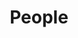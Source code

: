 ---
title: People
summary: team members
show_date: false
type: landing

# Page title
#title: My page
# Page type - we want a landing page (such as a homepage)
#type: landing

# Your landing page sections - add as many different content blocks as you like
sections:
  # A section to display blog posts
  - block: collection
    id: PhD Students
    content:
      title: Team Members
      #subtitle: A subtitle
      #text: Add any **markdown** formatted content here - text, images, videos, galleries - and even HTML code!
      # Display content from the `content/people/` folder
      filters:
        folders:
          - people
    design:
      # Choose how many columns the section has. Valid values: '1' or '2'.
      columns: '1'
      # Choose your content listing view - here we use the `showcase` view
      view: showcase
      # For the Showcase view, do you want to flip alternate rows?
      flip_alt_rows: false
---